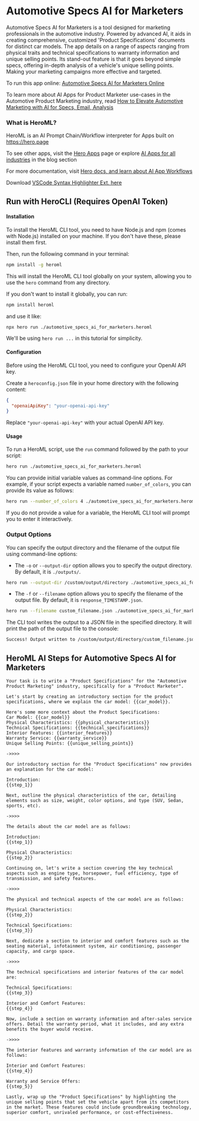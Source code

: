 # Automotive Specs AI for Marketers

Automotive Specs AI for Marketers is a tool designed for marketing professionals in the automotive industry. Powered by advanced AI, it aids in creating comprehensive, customized 'Product Specifications' documents for distinct car models. The app details on a range of aspects ranging from physical traits and technical specifications to warranty information and unique selling points. Its stand-out feature is that it goes beyond simple specs, offering in-depth analysis of a vehicle's unique selling points. Making your marketing campaigns more effective and targeted.

To run this app online: [Automotive Specs AI for Marketers Online](https://hero.page/app/automotive-specs-ai-for-marketers-ai-powered-custom-auto-specs/yarYc1gTNBqA09L142VA)

To learn more about AI Apps for Product Marketer use-cases in the Automotive Product Marketing industry, read [How to Elevate Automotive Marketing with AI for Specs, Email, Analysis](https://hero.page/blog/ai/automotive-product-marketing/how-to-elevate-automotive-marketing-with-ai-for-specs-email-analysis/170745)

### What is HeroML?
HeroML is an AI Prompt Chain/Workflow interpreter for Apps built on https://hero.page 

To see other apps, visit the [Hero Apps](https://hero.page/apps) page or explore [AI Apps for all industries](https://hero.page/blog) in the blog section

For more documentation, visit [Hero docs, and learn about AI App Workflows](https://hero.page/tutorials/introduction-to-heroml)

Download [VSCode Syntax Highlighter Ext. here](https://marketplace.visualstudio.com/items?itemName=hero-page.heroml)

## Run with HeroCLI (Requires OpenAI Token)

#### Installation

To install the HeroML CLI tool, you need to have Node.js and npm (comes with Node.js) installed on your machine. If you don't have these, please install them first. 

Then, run the following command in your terminal:

```bash
npm install -g heroml
```

This will install the HeroML CLI tool globally on your system, allowing you to use the `hero` command from any directory.

If you don't want to install it globally, you can run:

```bash
npm install heroml
```

and use it like:

```bash
npx hero run ./automotive_specs_ai_for_marketers.heroml
```

We'll be using `hero run ...` in this tutorial for simplicity.

#### Configuration

Before using the HeroML CLI tool, you need to configure your OpenAI API key. 

Create a `heroconfig.json` file in your home directory with the following content:

```json
{
  "openaiApiKey": "your-openai-api-key"
}
```

Replace `"your-openai-api-key"` with your actual OpenAI API key.

#### Usage

To run a HeroML script, use the `run` command followed by the path to your script:

```bash
hero run ./automotive_specs_ai_for_marketers.heroml
```

You can provide initial variable values as command-line options. For example, if your script expects a variable named `number_of_colors`, you can provide its value as follows:

```bash
hero run --number_of_colors 4 ./automotive_specs_ai_for_marketers.heroml
```

If you do not provide a value for a variable, the HeroML CLI tool will prompt you to enter it interactively.

### Output Options

You can specify the output directory and the filename of the output file using command-line options:

- The `-o` or `--output-dir` option allows you to specify the output directory. By default, it is `./outputs/`.

```bash
hero run --output-dir /custom/output/directory ./automotive_specs_ai_for_marketers.heroml
```

- The `-f` or `--filename` option allows you to specify the filename of the output file. By default, it is `response_TIMESTAMP.json`.

```bash
hero run --filename custom_filename.json ./automotive_specs_ai_for_marketers.heroml
```

The CLI tool writes the output to a JSON file in the specified directory. It will print the path of the output file to the console:

```bash
Success! Output written to /custom/output/directory/custom_filename.json
```


## HeroML AI Steps for Automotive Specs AI for Marketers
```
Your task is to write a "Product Specifications" for the "Automotive Product Marketing" industry, specifically for a "Product Marketer".

Let's start by creating an introductory section for the product specifications, where we explain the car model: {{car_model}}.

Here's some more context about the Product Specifications:
Car Model: {{car_model}}
Physical Characteristics: {{physical_characteristics}}
Technical Specifications: {{technical_specifications}}
Interior Features: {{interior_features}}
Warranty Service: {{warranty_service}}
Unique Selling Points: {{unique_selling_points}}

->>>>

Our introductory section for the "Product Specifications" now provides an explanation for the car model:

Introduction:
{{step_1}}

Next, outline the physical characteristics of the car, detailing elements such as size, weight, color options, and type (SUV, Sedan, sports, etc).

->>>>

The details about the car model are as follows:

Introduction:
{{step_1}}

Physical Characteristics:
{{step_2}}

Continuing on, let's write a section covering the key technical aspects such as engine type, horsepower, fuel efficiency, type of transmission, and safety features.

->>>>

The physical and technical aspects of the car model are as follows:

Physical Characteristics:
{{step_2}}

Technical Specifications:
{{step_3}}

Next, dedicate a section to interior and comfort features such as the seating material, infotainment system, air conditioning, passenger capacity, and cargo space.

->>>>

The technical specifications and interior features of the car model are:

Technical Specifications:
{{step_3}}

Interior and Comfort Features:
{{step_4}}

Now, include a section on warranty information and after-sales service offers. Detail the warranty period, what it includes, and any extra benefits the buyer would receive.

->>>>

The interior features and warranty information of the car model are as follows:

Interior and Comfort Features:
{{step_4}}

Warranty and Service Offers:
{{step_5}}

Lastly, wrap up the "Product Specifications" by highlighting the unique selling points that set the vehicle apart from its competitors in the market. These features could include groundbreaking technology, superior comfort, unrivaled performance, or cost-effectiveness. 


```

